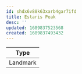 ```yaml
---
id: shdx6v88k63xarb4gar7ifd
title: Estaris Peak
desc: ''
updated: 1689837523568
created: 1689837493432
---
```

|Type|
|:-:|
| Landmark |
<br/>